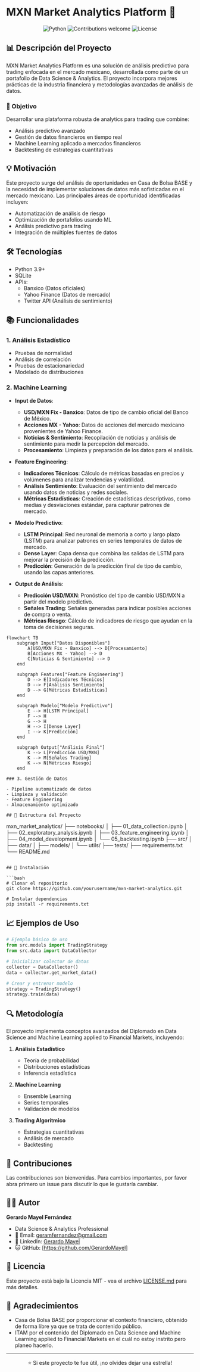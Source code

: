 # MXN Market Analytics Platform 🚀

<div align="center">

![Python](https://img.shields.io/badge/python-v3.8+-blue.svg)
![Contributions welcome](https://img.shields.io/badge/contributions-welcome-orange.svg)
![License](https://img.shields.io/badge/license-MIT-blue.svg)

</div>

## 📊 Descripción del Proyecto

MXN Market Analytics Platform es una solución de análisis predictivo para trading enfocada en el mercado mexicano, desarrollada como parte de un portafolio de Data Science & Analytics. El proyecto incorpora mejores prácticas de la industria financiera y metodologías avanzadas de análisis de datos.

### 🎯 Objetivo

Desarrollar una plataforma robusta de analytics para trading que combine:

- Análisis predictivo avanzado
- Gestión de datos financieros en tiempo real
- Machine Learning aplicado a mercados financieros
- Backtesting de estrategias cuantitativas

## 💡 Motivación

Este proyecto surge del análisis de oportunidades en Casa de Bolsa BASE y la necesidad de implementar soluciones de datos más sofisticadas en el mercado mexicano. Las principales áreas de oportunidad identificadas incluyen:

- Automatización de análisis de riesgo
- Optimización de portafolios usando ML
- Análisis predictivo para trading
- Integración de múltiples fuentes de datos

## 🛠️ Tecnologías

- Python 3.9+
- SQLite
- APIs:
  - Banxico (Datos oficiales)
  - Yahoo Finance (Datos de mercado)
  - Twitter API (Análisis de sentimiento)

## 📚 Funcionalidades

### 1. Análisis Estadístico

- Pruebas de normalidad
- Análisis de correlación
- Pruebas de estacionariedad
- Modelado de distribuciones

### 2. Machine Learning

- **Input de Datos**: 
  - **USD/MXN Fix - Banxico**: Datos de tipo de cambio oficial del Banco de México.
  - **Acciones MX - Yahoo**: Datos de acciones del mercado mexicano provenientes de Yahoo Finance.
  - **Noticias & Sentimiento**: Recopilación de noticias y análisis de sentimiento para medir la percepción del mercado.
  - **Procesamiento**: Limpieza y preparación de los datos para el análisis.

- **Feature Engineering**:
  - **Indicadores Técnicos**: Cálculo de métricas basadas en precios y volúmenes para analizar tendencias y volatilidad.
  - **Análisis Sentimiento**: Evaluación del sentimiento del mercado usando datos de noticias y redes sociales.
  - **Métricas Estadísticas**: Creación de estadísticas descriptivas, como medias y desviaciones estándar, para capturar patrones de mercado.

- **Modelo Predictivo**:
  - **LSTM Principal**: Red neuronal de memoria a corto y largo plazo (LSTM) para analizar patrones en series temporales de datos de mercado.
  - **Dense Layer**: Capa densa que combina las salidas de LSTM para mejorar la precisión de la predicción.
  - **Predicción**: Generación de la predicción final de tipo de cambio, usando las capas anteriores.

- **Output de Análisis**:
  - **Predicción USD/MXN**: Pronóstico del tipo de cambio USD/MXN a partir del modelo predictivo.
  - **Señales Trading**: Señales generadas para indicar posibles acciones de compra o venta.
  - **Métricas Riesgo**: Cálculo de indicadores de riesgo que ayudan en la toma de decisiones seguras.

```mermaid
flowchart TB
    subgraph Input["Datos Disponibles"]
        A[USD/MXN Fix - Banxico] --> D[Procesamiento]
        B[Acciones MX - Yahoo] --> D
        C[Noticias & Sentimiento] --> D
    end
    
    subgraph Features["Feature Engineering"]
        D --> E[Indicadores Técnicos]
        D --> F[Análisis Sentimiento]
        D --> G[Métricas Estadísticas]
    end
    
    subgraph Modelo["Modelo Predictivo"]
        E --> H[LSTM Principal]
        F --> H
        G --> H
        H --> I[Dense Layer]
        I --> K[Predicción]
    end
    
    subgraph Output["Análisis Final"]
        K --> L[Predicción USD/MXN]
        K --> M[Señales Trading]
        K --> N[Métricas Riesgo]
    end

### 3. Gestión de Datos

- Pipeline automatizado de datos
- Limpieza y validación
- Feature Engineering
- Almacenamiento optimizado

## 📂 Estructura del Proyecto

```
mxn_market_analytics/
├── notebooks/
│   ├── 01_data_collection.ipynb
│   ├── 02_exploratory_analysis.ipynb
│   ├── 03_feature_engineering.ipynb
│   ├── 04_model_development.ipynb
│   └── 05_backtesting.ipynb
├── src/
│   ├── data/
│   ├── models/
│   └── utils/
├── tests/
├── requirements.txt
└── README.md
```

## 🚀 Instalación

```bash
# Clonar el repositorio
git clone https://github.com/yourusername/mxn-market-analytics.git

# Instalar dependencias
pip install -r requirements.txt
```

## 📈 Ejemplos de Uso

```python
# Ejemplo básico de uso
from src.models import TradingStrategy
from src.data import DataCollector

# Inicializar colector de datos
collector = DataCollector()
data = collector.get_market_data()

# Crear y entrenar modelo
strategy = TradingStrategy()
strategy.train(data)
```

## 🔍 Metodología

El proyecto implementa conceptos avanzados del Diplomado en Data Science and Machine Learning applied to Financial Markets, incluyendo:

1. **Análisis Estadístico**

   - Teoría de probabilidad
   - Distribuciones estadísticas
   - Inferencia estadística

2. **Machine Learning**

   - Ensemble Learning
   - Series temporales
   - Validación de modelos

3. **Trading Algorítmico**
   - Estrategias cuantitativas
   - Análisis de mercado
   - Backtesting

## 🤝 Contribuciones

Las contribuciones son bienvenidas. Para cambios importantes, por favor abra primero un issue para discutir lo que le gustaría cambiar.

## 👨‍💻 Autor

**Gerardo Mayel Fernández**

- Data Science & Analytics Professional
- 📧 Email: geramfernandez@gmail.com
- 💼 LinkedIn: [Gerardo Mayel](https://www.linkedin.com/in/gerardomayel/)
- 🐱 GitHub: [https://github.com/GerardoMayel]

## 📝 Licencia

Este proyecto está bajo la Licencia MIT - vea el archivo [LICENSE.md](LICENSE.md) para más detalles.

## 🙏 Agradecimientos

- Casa de Bolsa BASE por proporcionar el contexto financiero, obtenido de forma libre ya que se trata de contenido público.
- ITAM por el contenido del Diplomado en Data Science and Machine Learning applied to Financial Markets en el cuál no estoy instrito pero planeo hacerlo.

---

<div align="center">
⭐️ Si este proyecto te fue útil, ¡no olvides dejar una estrella!
</div>
